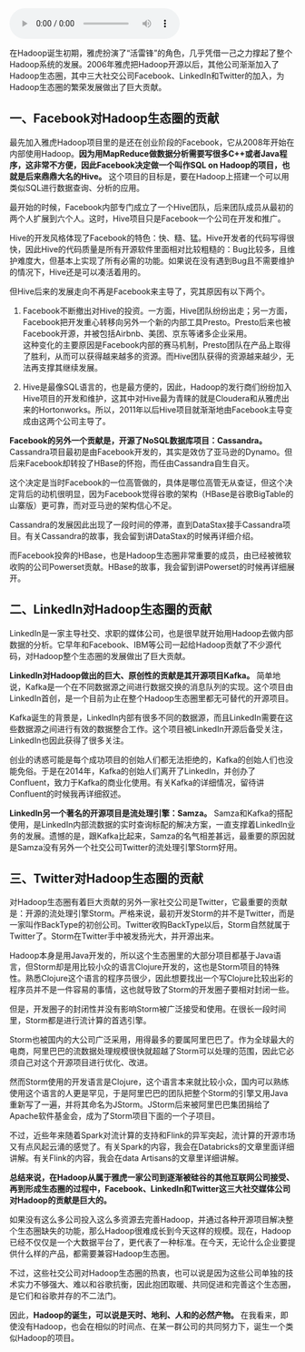 <audio title="076 _ 社交公司们的大数据贡献" src="https://static001.geekbang.org/resource/audio/f4/dc/f432e55591c6e67a1a8f2af57dae16dc.mp3" controls="controls"></audio> 
<p>在Hadoop诞生初期，雅虎扮演了“活雷锋”的角色，几乎凭借一己之力撑起了整个Hadoop系统的发展。2006年雅虎把Hadoop开源以后，其他公司渐渐加入了Hadoop生态圈，其中三大社交公司Facebook、LinkedIn和Twitter的加入，为Hadoop生态圈的繁荣发展做出了巨大贡献。</p>
<h2>一、Facebook对Hadoop生态圈的贡献</h2>
<p>最先加入雅虎Hadoop项目里的是还在创业阶段的Facebook，它从2008年开始在内部使用Hadoop。<strong>因为用MapReduce做数据分析需要写很多C++或者Java程序，这非常不方便，因此Facebook决定做一个叫作SQL on Hadoop的项目，也就是后来鼎鼎大名的Hive。</strong> 这个项目的目标是，要在Hadoop上搭建一个可以用类似SQL进行数据查询、分析的应用。</p>
<p>最开始的时候，Facebook内部专门成立了一个Hive团队，后来团队成员从最初的两个人扩展到六个人。这时，Hive项目只是Facebook一个公司在开发和推广。</p>
<p>Hive的开发风格体现了Facebook的特色：快、糙、猛。Hive开发者的代码写得很快，因此Hive的代码质量是所有开源软件里面相对比较粗糙的：Bug比较多，且维护难度大，但基本上实现了所有必需的功能。如果说在没有遇到Bug且不需要维护的情况下，Hive还是可以凑活着用的。</p>
<!-- [[[read_end]]] -->
<p>但Hive后来的发展走向不再是Facebook来主导了，究其原因有以下两个。</p>
<ol>
<li>
<p>Facebook不断撤出对Hive的投资。一方面，Hive团队纷纷出走；另一方面，Facebook把开发重心转移向另外一个新的内部工具Presto。Presto后来也被Facebook开源，并被包括Airbnb、美团、京东等诸多企业采用。<br />
这种变化的主要原因是Facebook内部的赛马机制，Presto团队在产品上取得了胜利，从而可以获得越来越多的资源。而Hive团队获得的资源越来越少，无法再支撑其继续发展。</p>
</li>
<li>
<p>Hive是最像SQL语言的，也是最方便的，因此，Hadoop的发行商们纷纷加入Hive项目的开发和维护，这其中对Hive最为青睐的就是Cloudera和从雅虎出来的Hortonworks。所以，2011年以后Hive项目就渐渐地由Facebook主导变成由这两个公司主导了。</p>
</li>
</ol>
<p><strong>Facebook的另外一个贡献是，开源了NoSQL数据库项目：Cassandra。</strong> Cassandra项目最初是由Facebook开发的，其实是效仿了亚马逊的Dynamo。但后来Facebook却转投了HBase的怀抱，而任由Cassandra自生自灭。</p>
<p>这个决定是当时Facebook的一位高管做的，具体是哪位高管无从查证，但这个决定背后的动机很明显，因为Facebook觉得谷歌的架构（HBase是谷歌BigTable的山寨版）更可靠，而对亚马逊的架构信心不足。</p>
<p>Cassandra的发展因此出现了一段时间的停滞，直到DataStax接手Cassandra项目。有关Cassandra的故事，我会留到讲DataStax的时候再详细介绍。</p>
<p>而Facebook投奔的HBase，也是Hadoop生态圈非常重要的成员，由已经被微软收购的公司Powerset贡献。HBase的故事，我会留到讲Powerset的时候再详细展开。</p>
<h2>二、LinkedIn对Hadoop生态圈的贡献</h2>
<p>LinkedIn是一家主导社交、求职的媒体公司，也是很早就开始用Hadoop去做内部数据的分析。它早年和Facebook、IBM等公司一起给Hadoop贡献了不少源代码，对Hadoop整个生态圈的发展做出了巨大贡献。</p>
<p><strong>LinkedIn对Hadoop做出的巨大、原创性的贡献是其开源项目Kafka。</strong> 简单地说，Kafka是一个在不同数据源之间进行数据交换的消息队列的实现。这个项目由LinkedIn首创，是一个目前为止在整个Hadoop生态圈里都无可替代的开源项目。</p>
<p>Kafka诞生的背景是，LinkedIn内部有很多不同的数据源，而且LinkedIn需要在这些数据源之间进行有效的数据整合工作。这个项目被LinkedIn开源后备受关注，LinkedIn也因此获得了很多关注。</p>
<p>创业的诱惑可能是每个成功项目的创始人们都无法拒绝的，Kafka的创始人们也没能免俗。于是在2014年，Kafka的创始人们离开了LinkedIn，并创办了Confluent，致力于Kafka的商业化使用。有关Kafka的详细情况，留待讲Confluent的时候我再详细叙述。</p>
<p><strong>LinkedIn另一个著名的开源项目是流处理引擎：Samza。</strong> Samza和Kafka的搭配使用，是LinkedIn内部流数据的实时查询标配的解决方案，一直支撑着LinkedIn业务的发展。遗憾的是，跟Kafka比起来，Samza的名气相差甚远，最重要的原因就是Samza没有另外一个社交公司Twitter的流处理引擎Storm好用。</p>
<h2>三、Twitter对Hadoop生态圈的贡献</h2>
<p>对Hadoop生态圈有着巨大贡献的另外一家社交公司是Twitter，它最重要的贡献是：开源的流处理引擎Storm。严格来说，最初开发Storm的并不是Twitter，而是一家叫作BackType的初创公司。Twitter收购BackType以后，Storm自然就属于Twitter了。Storm在Twitter手中被发扬光大，并开源出来。</p>
<p>Hadoop本身是用Java开发的，所以这个生态圈里的大部分项目都基于Java语言，但Storm却是用比较小众的语言Clojure开发的，这也是Storm项目的特殊性。熟悉Clojure这个语言的程序员很少，因此想要找出一个写Clojure比较出彩的程序员并不是一件容易的事情，这也就导致了Storm的开发圈子要相对封闭一些。</p>
<p>但是，开发圈子的封闭性并没有影响Storm被广泛接受和使用。在很长一段时间里，Storm都是进行流计算的首选引擎。</p>
<p>Storm也被国内的大公司广泛采用，用得最多的要属阿里巴巴了。作为全球最大的电商，阿里巴巴的流数据处理规模很快就超越了Storm可以处理的范围，因此它必须自己对这个开源项目进行优化、改进。</p>
<p>然而Storm使用的开发语言是Clojure，这个语言本来就比较小众，国内可以熟练使用这个语言的人更是罕见，于是阿里巴巴的团队把整个Storm的引擎又用Java重新写了一遍，并将其命名为JStorm。JStorm后来被阿里巴巴集团捐给了Apache软件基金会，成为了Storm项目下面的一个子项目。</p>
<p>不过，近些年来随着Spark对流计算的支持和Flink的异军突起，流计算的开源市场又有点风起云涌的感觉了。有关Spark的内容，我会在Databricks的文章里面详细讲解。有关Flink的内容，我会在data Artisans的文章里详细讲解。</p>
<p><strong>总结来说，在Hadoop从属于雅虎一家公司到逐渐被硅谷的其他互联网公司接受、再到形成生态圈的过程中，Facebook、LinkedIn和Twitter这三大社交媒体公司对Hadoop的贡献是巨大的。</strong></p>
<p>如果没有这么多公司投入这么多资源去完善Hadoop，并通过各种开源项目解决整个生态圈缺失的功能，那么Hadoop很难成长到今天这样的规模。现在，Hadoop已经不仅仅是一个大数据平台了，更代表了一种标准。在今天，无论什么企业要提供什么样的产品，都需要兼容Hadoop生态圈。</p>
<p>不过，这些社交公司对Hadoop生态圈的热衷，也可以说是因为这些公司单独的技术实力不够强大、难以和谷歌抗衡，因此抱团取暖、共同促进和完善这个生态圈，是它们和谷歌并存的不二法门。</p>
<p>因此，<strong>Hadoop的诞生，可以说是天时、地利、人和的必然产物。</strong> 在我看来，即使没有Hadoop，也会在相似的时间点、在某一群公司的共同努力下，诞生一个类似Hadoop的项目。</p>
<p></p>
